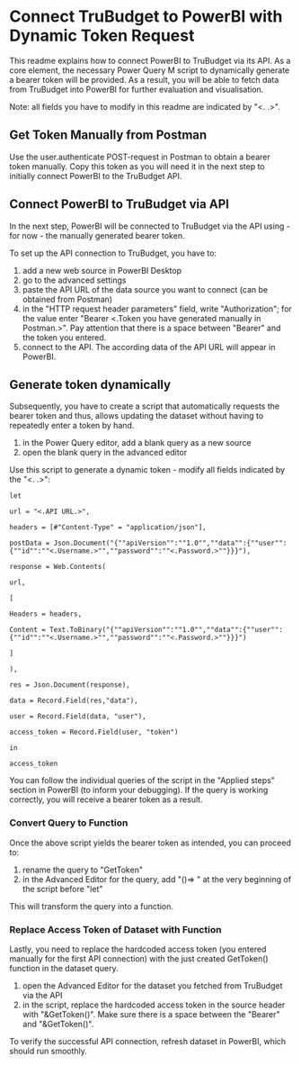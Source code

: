 # Connect TruBudget to PowerBI with Dynamic Token Request
This readme explains how to connect PowerBI to TruBudget via its API. As a core element, the necessary Power Query M script to dynamically generate a bearer token will be provided. As a result, you will be able to fetch data from TruBudget into PowerBI for further evaluation and visualisation.

Note: all fields you have to modify in this readme are indicated by "<. .>". 

## Get Token Manually from Postman 
Use the user.authenticate POST-request in Postman to obtain a bearer token manually. Copy this token as you will need it in the next step to initially connect PowerBI to the TruBudget API. 

## Connect PowerBI to TruBudget via API
In the next step, PowerBI will be connected to TruBudget via the API using - for now - the manually generated bearer token. 

To set up the API connection to TruBudget, you have to:
1) add a new web source in PowerBI Desktop
2) go to the advanced settings
3) paste the API URL of the data source you want to connect (can be obtained from Postman)
4) in the "HTTP request header parameters" field, write "Authorization"; for the value enter "Bearer <.Token you have generated manually in Postman.>". Pay attention that there is a space between "Bearer" and the token you entered.
5) connect to the API. The according data of the API URL will appear in PowerBI. 

## Generate token dynamically
Subsequently, you have to create a script that automatically requests the bearer token and thus, allows updating the dataset without having to repeatedly enter a token by hand. 

1) in the Power Query editor, add a blank query as a new source
2) open the blank query in the advanced editor

Use this script to generate a dynamic token - modify all fields indicated by the "<. .>": 

```
let

url = "<.API URL.>",

headers = [#"Content-Type" = "application/json"],

postData = Json.Document("{""apiVersion"":""1.0"",""data"":{""user"":{""id"":""<.Username.>"",""password"":""<.Password.>""}}}"),

response = Web.Contents(

url,

[

Headers = headers,

Content = Text.ToBinary("{""apiVersion"":""1.0"",""data"":{""user"":{""id"":""<.Username.>"",""password"":""<.Password.>""}}}")

]

),

res = Json.Document(response),

data = Record.Field(res,"data"),

user = Record.Field(data, "user"),

access_token = Record.Field(user, "token")

in

access_token

```

You can follow the individual queries of the script in the "Applied steps" section in PowerBI (to inform your debugging). If the query is working correctly, you will receive a bearer token as a result. 

### Convert Query to Function
Once the above script yields the bearer token as intended, you can proceed to: 
1) rename the query to "GetToken"
2) in the Advanced Editor for the query, add "()=> " at the very beginning of the script before "let"

This will transform the query into a function.

### Replace Access Token of Dataset with Function 
Lastly, you need to replace the hardcoded access token (you entered manually for the first API connection) with the just created GetToken() function in the dataset query.
1) open the Advanced Editor for the dataset you fetched from TruBudget via the API
2) in the script, replace the hardcoded access token in the source header with "&GetToken()". Make sure there is a space between the "Bearer" and "&GetToken()". 

To verify the successful API connection, refresh dataset in PowerBI, which should run smoothly. 

